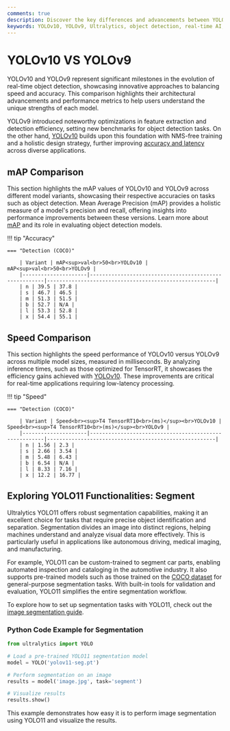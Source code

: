 ```yaml
---
comments: true  
description: Discover the key differences and advancements between YOLOv10 and YOLOv9 in this detailed comparison. Learn how these Ultralytics models push the boundaries of real-time AI, object detection, and edge AI with enhanced accuracy, efficiency, and speed for cutting-edge computer vision applications.  
keywords: YOLOv10, YOLOv9, Ultralytics, object detection, real-time AI, edge AI, computer vision, model comparison
---
```


# YOLOv10 VS YOLOv9

YOLOv10 and YOLOv9 represent significant milestones in the evolution of real-time object detection, showcasing innovative approaches to balancing speed and accuracy. This comparison highlights their architectural advancements and performance metrics to help users understand the unique strengths of each model.

YOLOv9 introduced noteworthy optimizations in feature extraction and detection efficiency, setting new benchmarks for object detection tasks. On the other hand, [YOLOv10](https://docs.ultralytics.com/models/yolov10/) builds upon this foundation with NMS-free training and a holistic design strategy, further improving [accuracy and latency](https://www.ultralytics.com/blog/ultralytics-yolo11-has-arrived-redefine-whats-possible-in-ai) across diverse applications.


## mAP Comparison

This section highlights the mAP values of YOLOv10 and YOLOv9 across different model variants, showcasing their respective accuracies on tasks such as object detection. Mean Average Precision (mAP) provides a holistic measure of a model's precision and recall, offering insights into performance improvements between these versions. Learn more about [mAP](https://www.ultralytics.com/glossary/mean-average-precision-map) and its role in evaluating object detection models.


!!! tip "Accuracy"

	=== "Detection (COCO)"

		| Variant | mAP<sup>val<br>50<br>YOLOv10 | mAP<sup>val<br>50<br>YOLOv9 |
		|---------------------|-------------------------------------------------------|-------------------------------------------------------|
		| n | 39.5 | 37.8 |
		| s | 46.7 | 46.5 |
		| m | 51.3 | 51.5 |
		| b | 52.7 | N/A |
		| l | 53.3 | 52.8 |
		| x | 54.4 | 55.1 |
		

## Speed Comparison

This section highlights the speed performance of YOLOv10 versus YOLOv9 across multiple model sizes, measured in milliseconds. By analyzing inference times, such as those optimized for TensorRT, it showcases the efficiency gains achieved with [YOLOv10](https://docs.ultralytics.com/models/yolov10/). These improvements are critical for real-time applications requiring low-latency processing.


!!! tip "Speed"

	=== "Detection (COCO)"

		| Variant | Speed<br><sup>T4 TensorRT10<br>(ms)</sup><br>YOLOv10 | Speed<br><sup>T4 TensorRT10<br>(ms)</sup><br>YOLOv9 |
		|---------------------|-------------------------------------------------------|-------------------------------------------------------|
		| n | 1.56 | 2.3 |
		| s | 2.66 | 3.54 |
		| m | 5.48 | 6.43 |
		| b | 6.54 | N/A |
		| l | 8.33 | 7.16 |
		| x | 12.2 | 16.77 |

## Exploring YOLO11 Functionalities: Segment

Ultralytics YOLO11 offers robust segmentation capabilities, making it an excellent choice for tasks that require precise object identification and separation. Segmentation divides an image into distinct regions, helping machines understand and analyze visual data more effectively. This is particularly useful in applications like autonomous driving, medical imaging, and manufacturing.

For example, YOLO11 can be custom-trained to segment car parts, enabling automated inspection and cataloging in the automotive industry. It also supports pre-trained models such as those trained on the [COCO dataset](https://docs.ultralytics.com/datasets/segment/coco/) for general-purpose segmentation tasks. With built-in tools for validation and evaluation, YOLO11 simplifies the entire segmentation workflow.

To explore how to set up segmentation tasks with YOLO11, check out the [image segmentation guide](https://www.ultralytics.com/blog/image-segmentation-with-ultralytics-yolo11-on-google-colab).

### Python Code Example for Segmentation

```python
from ultralytics import YOLO

# Load a pre-trained YOLO11 segmentation model
model = YOLO('yolov11-seg.pt')

# Perform segmentation on an image
results = model('image.jpg', task='segment')

# Visualize results
results.show()
```

This example demonstrates how easy it is to perform image segmentation using YOLO11 and visualize the results.

